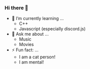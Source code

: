 ### Hi there 👋

- 🌱 I’m currently learning ...
  - C++
  - Javascript (especially discord.js)
- 💬 Ask me about ...
  - Music
  - Movies
- ⚡ Fun fact: ...
  - I am a cat person!
  - I am mental!
